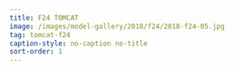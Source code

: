 ```yaml
---
title: F24 TOMCAT
image: /images/model-gallery/2018/f24/2018-f24-05.jpg
tag: tomcat-f24
caption-style: no-caption no-title
sort-order: 1
---
```

